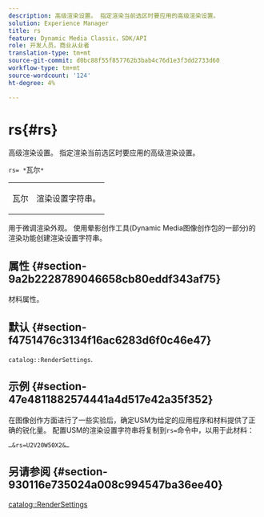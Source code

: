 ```yaml
---
description: 高级渲染设置。 指定渲染当前选区时要应用的高级渲染设置。
solution: Experience Manager
title: rs
feature: Dynamic Media Classic，SDK/API
role: 开发人员，商业从业者
translation-type: tm+mt
source-git-commit: d0bc88f55f857762b3bab4c76d1e3f3dd2733d60
workflow-type: tm+mt
source-wordcount: '124'
ht-degree: 4%

---
```



# rs{#rs}

高级渲染设置。 指定渲染当前选区时要应用的高级渲染设置。

`rs= *`瓦尔`*`

<table id="simpletable_4B028996E5824FC18B9749D1A6A3C2E3"> 
 <tr class="strow"> 
  <td class="stentry"> <p><span class="varname"> 瓦尔</span> </p> </td> 
  <td class="stentry"> <p>渲染设置字符串。 </p></td> 
 </tr> 
</table>

用于微调渲染外观。 使用晕影创作工具(Dynamic Media图像创作包的一部分)的渲染功能创建渲染设置字符串。

## 属性 {#section-9a2b2228789046658cb80eddf343af75}

材料属性。

## 默认 {#section-f4751476c3134f16ac6283d6f0c46e47}

`catalog::RenderSettings`.

## 示例 {#section-47e4811882574441a4d517e42a35f352}

在图像创作方面进行了一些实验后，确定USM为给定的应用程序和材料提供了正确的锐化量。 配置USM的渲染设置字符串将复制到`rs=`命令中，以用于此材料：

`…&rs=U2V20W50X2&…`

## 另请参阅 {#section-930116e735024a008c994547ba36ee40}

[catalog::RenderSettings](../../../../../ir-api/material-cat/image-rendering-api-ref/c-ir-material-catalog/c-ir-material-data-reference/r-ir-rendersettings-dataref.md#reference-9ce753ae4096455eadcc12ac064de711)
